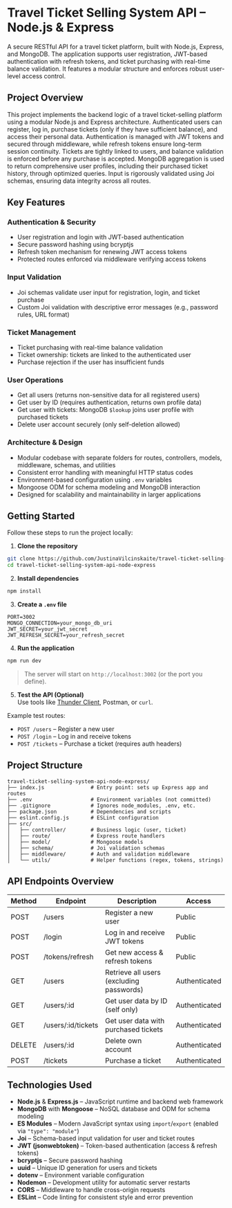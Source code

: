 # Travel Ticket Selling System API – Node.js & Express

A secure RESTful API for a travel ticket platform, built with Node.js, Express, and MongoDB. The application supports user registration, JWT-based authentication with refresh tokens, and ticket purchasing with real-time balance validation. It features a modular structure and enforces robust user-level access control.

## Project Overview

This project implements the backend logic of a travel ticket-selling platform using a modular Node.js and Express architecture. Authenticated users can register, log in, purchase tickets (only if they have sufficient balance), and access their personal data. Authentication is managed with JWT tokens and secured through middleware, while refresh tokens ensure long-term session continuity.
Tickets are tightly linked to users, and balance validation is enforced before any purchase is accepted. MongoDB aggregation is used to return comprehensive user profiles, including their purchased ticket history, through optimized queries. Input is rigorously validated using Joi schemas, ensuring data integrity across all routes.

## Key Features

### Authentication & Security
- User registration and login with JWT-based authentication
- Secure password hashing using bcryptjs
- Refresh token mechanism for renewing JWT access tokens
- Protected routes enforced via middleware verifying access tokens

### Input Validation
- Joi schemas validate user input for registration, login, and ticket purchase
- Custom Joi validation with descriptive error messages (e.g., password rules, URL format)

### Ticket Management
- Ticket purchasing with real-time balance validation
- Ticket ownership: tickets are linked to the authenticated user
- Purchase rejection if the user has insufficient funds

### User Operations
- Get all users (returns non-sensitive data for all registered users)
- Get user by ID (requires authentication, returns own profile data)
- Get user with tickets: MongoDB `$lookup` joins user profile with purchased tickets
- Delete user account securely (only self-deletion allowed)

### Architecture & Design
- Modular codebase with separate folders for routes, controllers, models, middleware, schemas, and utilities
- Consistent error handling with meaningful HTTP status codes
- Environment-based configuration using `.env` variables
- Mongoose ODM for schema modeling and MongoDB interaction
- Designed for scalability and maintainability in larger applications


## Getting Started

Follow these steps to run the project locally:

1. **Clone the repository**
```bash
git clone https://github.com/JustinaVilcinskaite/travel-ticket-selling-system-api-node-express.git
cd travel-ticket-selling-system-api-node-express
```

2. **Install dependencies**
```bash
npm install
```

3. **Create a `.env` file**
```env
PORT=3002
MONGO_CONNECTION=your_mongo_db_uri
JWT_SECRET=your_jwt_secret
JWT_REFRESH_SECRET=your_refresh_secret
```

4. **Run the application**
```bash
npm run dev
```

> The server will start on `http://localhost:3002` (or the port you define).

5. **Test the API (Optional)**  
Use tools like [Thunder Client](https://www.thunderclient.com/), Postman, or `curl`.

Example test routes:
- `POST /users` – Register a new user  
- `POST /login` – Log in and receive tokens  
- `POST /tickets` – Purchase a ticket (requires auth headers)


## Project Structure

```
travel-ticket-selling-system-api-node-express/
├── index.js               # Entry point: sets up Express app and routes  
├── .env                   # Environment variables (not committed)  
├── .gitignore             # Ignores node_modules, .env, etc.  
├── package.json           # Dependencies and scripts  
├── eslint.config.js       # ESLint configuration  
├── src/
│   ├── controller/        # Business logic (user, ticket)
│   ├── route/             # Express route handlers
│   ├── model/             # Mongoose models
│   ├── schema/            # Joi validation schemas
│   ├── middleware/        # Auth and validation middleware
│   └── utils/             # Helper functions (regex, tokens, strings)
```

## API Endpoints Overview

| Method | Endpoint             | Description                               | Access        |
|--------|----------------------|-------------------------------------------|---------------|
| POST   | /users               | Register a new user                        | Public        |
| POST   | /login               | Log in and receive JWT tokens              | Public        |
| POST   | /tokens/refresh      | Get new access & refresh tokens            | Public        |
| GET    | /users               | Retrieve all users (excluding passwords)   | Authenticated |
| GET    | /users/:id           | Get user data by ID (self only)            | Authenticated |
| GET    | /users/:id/tickets   | Get user data with purchased tickets       | Authenticated |
| DELETE | /users/:id           | Delete own account                         | Authenticated |
| POST   | /tickets             | Purchase a ticket                          | Authenticated |


## Technologies Used

- **Node.js** & **Express.js** – JavaScript runtime and backend web framework  
- **MongoDB** with **Mongoose** – NoSQL database and ODM for schema modeling  
- **ES Modules** – Modern JavaScript syntax using `import`/`export` (enabled via `"type": "module"`)  
- **Joi** – Schema-based input validation for user and ticket routes  
- **JWT (jsonwebtoken)** – Token-based authentication (access & refresh tokens)  
- **bcryptjs** – Secure password hashing  
- **uuid** – Unique ID generation for users and tickets  
- **dotenv** – Environment variable configuration  
- **Nodemon** – Development utility for automatic server restarts  
- **CORS** – Middleware to handle cross-origin requests  
- **ESLint** – Code linting for consistent style and error prevention  




